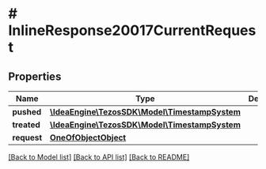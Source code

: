 # # InlineResponse20017CurrentRequest

## Properties

Name | Type | Description | Notes
------------ | ------------- | ------------- | -------------
**pushed** | [**\IdeaEngine\TezosSDK\Model\TimestampSystem**](TimestampSystem.md) |  |
**treated** | [**\IdeaEngine\TezosSDK\Model\TimestampSystem**](TimestampSystem.md) |  |
**request** | [**OneOfObjectObject**](OneOfObjectObject.md) |  |

[[Back to Model list]](../../README.md#models) [[Back to API list]](../../README.md#endpoints) [[Back to README]](../../README.md)
